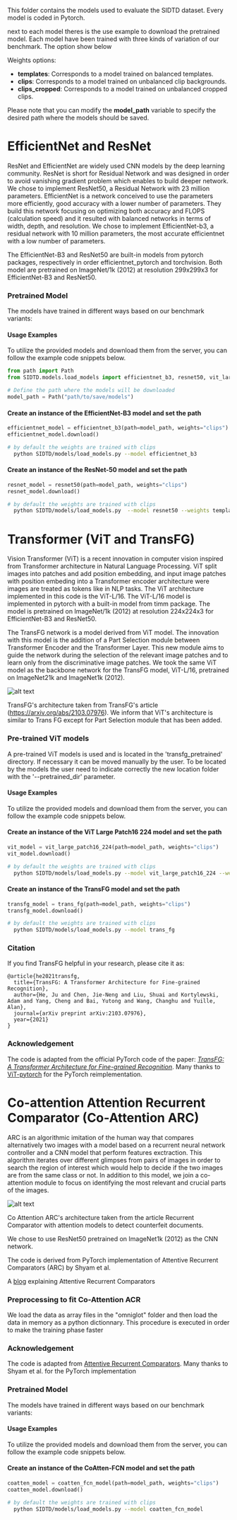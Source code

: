 This folder contains the models used to evaluate the SIDTD dataset. Every model is coded in Pytorch. 

 next to each model theres is  the use example to download the pretrained model. Each model have been trained with three kinds of variation of our benchmark. The option show below

Weights options:

* **templates**: Corresponds to a model trained on balanced templates.
* **clips**: Corresponds to a model trained on unbalanced clip backgrounds.
* **clips_cropped**: Corresponds to a model trained on unbalanced cropped clips.

Please note that you can modify the **model_path** variable to specify the desired path where the models should be saved.


# EfficientNet and ResNet

ResNet and EfficientNet are widely used CNN models by the deep learning community. ResNet is short for Residual Network and was designed in order to avoid vanishing gradient problem which enables to build deeper network. We chose to implement ResNet50, a Residual Network with 23 million parameters. EfficientNet is a network conceived to use the parameters more efficiently, good accuracy with a lower number of parameters. They build this network focusing on optimizing both accuracy and FLOPS (calculation speed) and it resulted with balanced networks in terms of width, depth, and resolution. We chose to implement EfficientNet-b3, a residual network with 10 million parameters, the most accurate efficientnet with a low number of parameters. 

The EfficientNet-B3 and ResNet50 are built-in models from pytorch packages, respectively in order efficientnet_pytorch and torchvision. Both model are pretrained on ImageNet/1k (2012) at resolution 299x299x3 for EfficientNet-B3 and ResNet50.  


### Pretrained Model

The models have trained in different ways based on our benchmark variants:

#### Usage Examples

To utilize the provided models and download them from the server, you can follow the example code snippets below.

```python
from path import Path
from SIDTD.models.load_models import efficientnet_b3, resnet50, vit_large_patch16_224, trans_fg, coatten_fcn_model

# Define the path where the models will be downloaded
model_path = Path("path/to/save/models")
```
#### Create an instance of the EfficientNet-B3 model and set the path
```python
efficientnet_model = efficientnet_b3(path=model_path, weights="clips")
efficientnet_model.download()
```
```bash
# by default the weights are trained with clips
  python SIDTD/models/load_models.py --model efficientnet_b3
```


####  Create an instance of the ResNet-50 model and set the path
```python
resnet_model = resnet50(path=model_path, weights="clips")  
resnet_model.download()
```

```bash
# by default the weights are trained with clips
  python SIDTD/models/load_models.py  --model resnet50 --weights templates --path /path/to/save/models/
```

# Transformer (ViT and TransFG)

Vision Transformer (ViT) is a recent innovation in computer vision inspired from Transformer architecture in Natural Language Processing. ViT split images into patches and add position embedding, and input image patches with position embeding into a Transformer encoder architecture were images are treated as tokens like in NLP tasks. The ViT architecture implemented in this code is the ViT-L/16. The ViT-L/16 model is implemented in pytorch with a built-in model from timm package. The model is pretrained on ImageNet/1k (2012) at resolution 224x224x3 for EfficientNet-B3 and ResNet50.  

The TransFG network is a model derived from ViT model. The innovation with this model is the addition of a Part Selection module between Transformer Encoder and the Transformer Layer. This new module aims to guide the network during the selection of the relevant image patches and to learn only from the discriminative image patches. We took the same ViT model as the backbone network for the TransFG model, ViT-L/16, pretrained on ImageNet21k and ImageNet1k (2012).

![alt text](https://github.com/Oriolrt/SIDTD_Dataset/blob/main/models/trans_fg_architecture.png?raw=true "TransFG's architecture taken from TransFG's article (https://arxiv.org/abs/2103.07976). We inform that ViT's architecture is similar to Trans FG except for Part Selection module that has been added.")

TransFG's architecture taken from TransFG's article (https://arxiv.org/abs/2103.07976). We inform that ViT's architecture is similar to Trans FG except for Part Selection module that has been added.

### Pre-trained ViT models

A pre-trained ViT models is used and is located in the 'transfg\_pretrained' directory. If necessary it can be moved manually by the user. To be located by the models the user need to indicate correctly the new location folder with the '--pretrained_dir' parameter. 

#### Usage Examples

To utilize the provided models and download them from the server, you can follow the example code snippets below.

#### Create an instance of the ViT Large Patch16 224 model and set the path
```python
vit_model = vit_large_patch16_224(path=model_path, weights="clips")
vit_model.download()
```

```bash
# by default the weights are trained with clips
  python SIDTD/models/load_models.py --model vit_large_patch16_224 --weights clips_cropped
```


#### Create an instance of the TransFG model and set the path
```python
transfg_model = trans_fg(path=model_path, weights="clips")
transfg_model.download()
```

```bash
# by default the weights are trained with clips
  python SIDTD/models/load_models.py --model trans_fg
```


### Citation

If you find TransFG helpful in your research, please cite it as:

```
@article{he2021transfg,
  title={TransFG: A Transformer Architecture for Fine-grained Recognition},
  author={He, Ju and Chen, Jie-Neng and Liu, Shuai and Kortylewski, Adam and Yang, Cheng and Bai, Yutong and Wang, Changhu and Yuille, Alan},
  journal={arXiv preprint arXiv:2103.07976},
  year={2021}
}
```

### Acknowledgement

The code is adapted from the official PyTorch code of the paper:  [*TransFG: A Transformer Architecture for Fine-grained Recognition*](https://arxiv.org/abs/2103.07976). Many thanks to [ViT-pytorch](https://github.com/jeonsworld/ViT-pytorch) for the PyTorch reimplementation. 

# Co-attention Attention Recurrent Comparator (Co-Attention ARC)

ARC is an algorithmic imitation of the human way that compares alternatively two images with a model based on a recurrent neural network controller and a CNN model that perform features exctraction. This algorithm iterates over different glimpses from pairs of images in order to search the region of interest which would help to decide if the two images are from the same class or not. In addition to this model, we join a co-attention module to focus on identifying the most relevant and crucial parts of the images.

![alt text](https://github.com/Oriolrt/SIDTD_Dataset/blob/main/models/coatten_ARC_architecture.png?raw=true "Co Attention ARC's architecture taken from the article Recurrent Comparator with attention models to detect counterfeit documents.")

Co Attention ARC's architecture taken from the article Recurrent Comparator with attention models to detect counterfeit documents.

We chose to use ResNet50 pretrained on ImageNet1k (2012) as the CNN network. 

The code is derived from PyTorch implementation of Attentive Recurrent Comparators (ARC) by Shyam et al.

A [blog](https://medium.com/@sanyamagarwal/understanding-attentive-recurrent-comparators-ea1b741da5c3) explaining Attentive Recurrent Comparators

### Preprocessing to fit Co-Attention ACR

We load the data as array files in the "omniglot" folder and then load the data in memory as a python dictionnary. This procedure is executed in order to make the training phase faster

### Acknowledgement

The code is adapted from [Attentive Recurrent Comparators](https://arxiv.org/abs/1703.00767). Many thanks to Shyam et al. for the PyTorch implementation


### Pretrained Model

The models have trained in different ways based on our benchmark variants:

#### Usage Examples

To utilize the provided models and download them from the server, you can follow the example code snippets below.


#### Create an instance of the CoAtten-FCN model and set the path
```python
coatten_model = coatten_fcn_model(path=model_path, weights="clips")
coatten_model.download()
```

```bash
# by default the weights are trained with clips
  python SIDTD/models/load_models.py --model coatten_fcn_model
```


